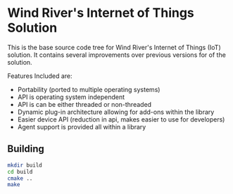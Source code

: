Wind River's Internet of Things Solution
========================================

This is the base source code tree for Wind River's Internet of Things (IoT)
solution.  It contains several improvements over previous versions for of the
solution.

Features Included are:
- Portability (ported to multiple operating systems)
- API is operating system independent
- API is can be either threaded or non-threaded
- Dynamic plug-in architecture allowing for add-ons within the library
- Easier device API (reduction in api, makes easier to use for developers)
- Agent support is provided all within a library

Building
--------
```sh
mkdir build
cd build
cmake ..
make
```
